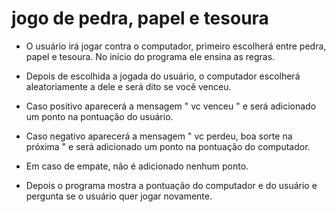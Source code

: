 # jogo de pedra, papel e tesoura

- O usuário irá jogar contra o computador, primeiro escolherá entre pedra, papel e tesoura. No início do programa ele ensina as regras.

- Depois de escolhida a jogada do usuário, o computador escolherá aleatoriamente a dele e será dito se você venceu.

- Caso positivo aparecerá a mensagem " vc venceu " e será adicionado um ponto na pontuação do usuário.

- Caso negativo aparecerá a mensagem " vc perdeu, boa sorte na próxima " e será adicionado um ponto na pontuação do computador.

- Em caso de empate, não é adicionado nenhum ponto.

- Depois o programa mostra a pontuação do computador e do usuário e pergunta se o usuário quer jogar novamente.
